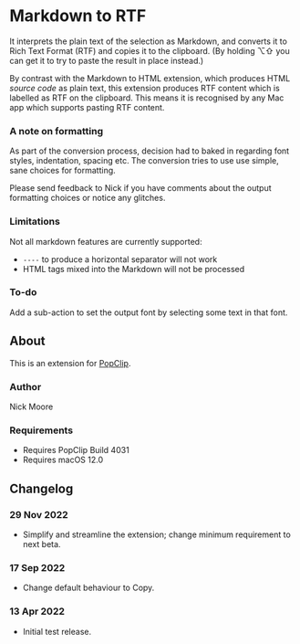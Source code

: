 # Markdown to RTF

It interprets the plain text of the selection as Markdown, and converts it to Rich Text Format (RTF) and copies it to the clipboard. (By holding ⌥⇧ you can get it to try to paste the result in place instead.)

By contrast with the Markdown to HTML extension, which produces HTML *source code* as plain text, this extension produces RTF content which is labelled as RTF on the clipboard. This means it is recognised by any Mac app which supports pasting RTF content.

### A note on formatting

As part of the conversion process, decision had to baked in regarding font styles, indentation, spacing etc. The conversion tries to use use simple, sane choices for formatting.

Please send feedback to Nick if you have comments about the output formatting choices or notice any glitches.

### Limitations

Not all markdown features are currently supported:

* `----` to produce a horizontal separator will not work
* HTML tags mixed into the Markdown will not be processed

### To-do

Add a sub-action to set the output font by selecting some text in that font.

## About

This is an extension for [PopClip](https://pilotmoon.com/popclip/).

### Author

Nick Moore

### Requirements

* Requires PopClip Build 4031
* Requires macOS 12.0

## Changelog

### 29 Nov 2022

* Simplify and streamline the extension; change minimum requirement to next beta.

### 17 Sep 2022

* Change default behaviour to Copy.

### 13 Apr 2022

* Initial test release.
